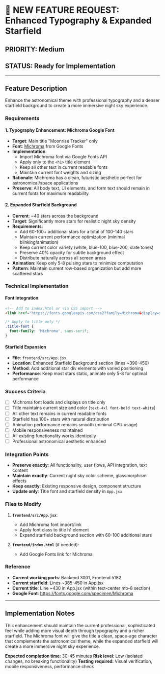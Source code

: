 # 🎯 NEW FEATURE REQUEST: Enhanced Typography & Expanded Starfield

## **PRIORITY**: Medium
## **STATUS**: Ready for Implementation

---

## **Feature Description**

Enhance the astronomical theme with professional typography and a denser starfield background to create a more immersive night sky experience.

### **Requirements**

#### **1. Typography Enhancement: Michroma Google Font**
- **Target**: Main title "Moonrise Tracker" only
- **Font**: [Michroma](https://fonts.google.com/specimen/Michroma) from Google Fonts
- **Implementation**: 
  - Import Michroma font via Google Fonts API
  - Apply only to the `<h1>` title element
  - Keep all other text in current readable fonts
  - Maintain current font weights and sizing
- **Rationale**: Michroma has a clean, futuristic aesthetic perfect for astronomical/space applications
- **Preserve**: All body text, UI elements, and form text should remain in current fonts for maximum readability

#### **2. Expanded Starfield Background**
- **Current**: ~40 stars across the background
- **Target**: Significantly more stars for realistic night sky density
- **Requirements**:
  - Add 60-100+ additional stars for a total of 100-140 stars
  - Maintain current performance optimization (minimal blinking/animation)
  - Keep current color variety (white, blue-100, blue-200, slate tones)
  - Preserve 40% opacity for subtle background effect
  - Distribute naturally across all screen areas
- **Animation**: Keep only 5-8 pulsing stars to minimize computation
- **Pattern**: Maintain current row-based organization but add more scattered stars

### **Technical Implementation**

#### **Font Integration**
```html
<!-- Add to index.html or via CSS import -->
<link href="https://fonts.googleapis.com/css2?family=Michroma&display=swap" rel="stylesheet">
```

```css
/* Apply to title only */
.title-font {
  font-family: 'Michroma', sans-serif;
}
```

#### **Starfield Expansion**
- **File**: `frontend/src/App.jsx`
- **Location**: Enhanced Starfield Background section (lines ~390-450)
- **Method**: Add additional star div elements with varied positioning
- **Performance**: Keep most stars static, animate only 5-8 for optimal performance

### **Success Criteria**

- [ ] Michroma font loads and displays on title only
- [ ] Title maintains current size and color (`text-4xl font-bold text-white`)
- [ ] All other text remains in current readable fonts
- [ ] Starfield has 100+ stars with natural distribution
- [ ] Animation performance remains smooth (minimal CPU usage)
- [ ] Mobile responsiveness maintained
- [ ] All existing functionality works identically
- [ ] Professional astronomical aesthetic enhanced

### **Integration Points**

- **Preserve exactly**: All functionality, user flows, API integration, text content
- **Maintain exactly**: Current night sky color scheme, glassmorphism effects
- **Keep exactly**: Existing responsive design, component structure
- **Update only**: Title font and starfield density in `App.jsx`

### **Files to Modify**

1. **`frontend/src/App.jsx`**:
   - Add Michroma font import/link
   - Apply font class to title h1 element
   - Expand starfield background section with 60-100 additional stars
   
2. **`frontend/index.html`** (if needed):
   - Add Google Fonts link for Michroma

### **Reference**

- **Current working ports**: Backend 3001, Frontend 5182
- **Current starfield**: Lines ~385-450 in App.jsx
- **Current title**: Line ~430 in App.jsx (within text-center mb-8 section)
- **Google Font**: https://fonts.google.com/specimen/Michroma

---

## **Implementation Notes**

This enhancement should maintain the current professional, sophisticated feel while adding more visual depth through typography and a richer starfield. The Michroma font will give the title a clean, space-age character that complements the astronomical theme, while the expanded starfield will create a more immersive night sky experience.

**Expected completion time**: 30-45 minutes
**Risk level**: Low (isolated changes, no breaking functionality)
**Testing required**: Visual verification, mobile responsiveness, performance check
